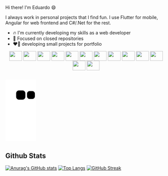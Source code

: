Hi there! I'm Eduardo 😄

I always work in personal projects that I find fun. I use Flutter for mobile, Angular for web frontend and C#/.Net for the rest.

- :fire: I'm currently developing my skills as a web developer
- :rocket: Focused on closed repositories
- :heart_on_fire: developing small projects for portfolio
 
<div align="center">
  <img align="center" alt="" height="30" width="40" src="https://cdn.jsdelivr.net/gh/devicons/devicon/icons/vscode/vscode-original.svg"/>
  <img align="center" alt="" height="30" width="40" src="https://cdn.jsdelivr.net/gh/devicons/devicon/icons/vuejs/vuejs-original.svg" />
  <img align="center" alt="" height="30" width="40" src="https://cdn.jsdelivr.net/gh/devicons/devicon/icons/firebase/firebase-plain.svg"/>
  <img align="center" alt="" height="30" width="40" src="https://cdn.jsdelivr.net/gh/devicons/devicon/icons/docker/docker-original.svg"/>
  <img align="center" alt="" height="30" width="40" src="https://cdn.jsdelivr.net/gh/devicons/devicon/icons/kubernetes/kubernetes-plain.svg"/>
  <img align="center" alt="" height="30" width="40" src="https://cdn.jsdelivr.net/gh/devicons/devicon/icons/dart/dart-original.svg"/>
  <img align="center" alt="" height="30" width="40" src="https://cdn.jsdelivr.net/gh/devicons/devicon/icons/flutter/flutter-original.svg"/>
  <img align="center" alt="" height="30" width="40" src="https://cdn.jsdelivr.net/gh/devicons/devicon/icons/go/go-original-wordmark.svg"/>
  <img align="center" alt="" height="30" width="40" src="https://cdn.jsdelivr.net/gh/devicons/devicon/icons/javascript/javascript-original.svg" />
  <img align="center" alt="" height="30" width="40" src="https://cdn.jsdelivr.net/gh/devicons/devicon/icons/typescript/typescript-original.svg"/>
  <img align="center" alt="" height="30" width="40" src="https://cdn.jsdelivr.net/gh/devicons/devicon/icons/nodejs/nodejs-original.svg" />
  <img align="center" alt="" height="30" width="40" src="https://cdn.jsdelivr.net/gh/devicons/devicon/icons/mysql/mysql-original.svg"/>
  <img align="center" alt="" height="30" width="40" src="https://cdn.jsdelivr.net/gh/devicons/devicon/icons/mongodb/mongodb-original.svg" />
</div>
  
  ##
  
  ![Snake animation](https://github.com/lSilverDev/lSilverDev/blob/output/github-contribution-grid-snake.svg)

## Github Stats
[![Anurag's GitHub stats](https://github-readme-stats.vercel.app/api?username=lSilverDev&count_private=true&show_icons=true&theme=dark)](https://github.com/lSilverDev/github-readme-stats)
[![Top Langs](https://github-readme-stats.vercel.app/api/top-langs/?username=lSilverDev&layout=compact&count_private=true&theme=dark)](https://github.com/lSilverDev/github-readme-stats)
[![GitHub Streak](http://github-readme-streak-stats.herokuapp.com?user=lSilverDev&theme=dark&hide_border=true)](https://git.io/streak-stats)

